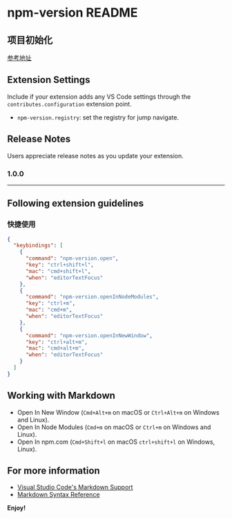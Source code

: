 # npm-version README

## 项目初始化

[参考地址](https://code.visualstudio.com/api/get-started/your-first-extension)

## Extension Settings

Include if your extension adds any VS Code settings through the `contributes.configuration` extension point.

- `npm-version.registry`: set the registry for jump navigate.

## Release Notes

Users appreciate release notes as you update your extension.

### 1.0.0

---

## Following extension guidelines

### 快捷使用

```json
{
  "keybindings": [
    {
      "command": "npm-version.open",
      "key": "ctrl+shift+l",
      "mac": "cmd+shift+l",
      "when": "editorTextFocus"
    },
    {
      "command": "npm-version.openInNodeModules",
      "key": "ctrl+m",
      "mac": "cmd+m",
      "when": "editorTextFocus"
    },
    {
      "command": "npm-version.openInNewWindow",
      "key": "ctrl+alt+m",
      "mac": "cmd+alt+m",
      "when": "editorTextFocus"
    }
  ]
}
```

## Working with Markdown

- Open In New Window (`Cmd+Alt+m` on macOS or `Ctrl+Alt+m` on Windows and Linux).
- Open In Node Modules (`Cmd+m` on macOS or `Ctrl+m` on Windows and Linux).
- Open In npm.com (`Cmd+Shift+l` on macOS `ctrl+shift+l` on Windows, Linux).

## For more information

- [Visual Studio Code's Markdown Support](http://code.visualstudio.com/docs/languages/markdown)
- [Markdown Syntax Reference](https://help.github.com/articles/markdown-basics/)

**Enjoy!**
